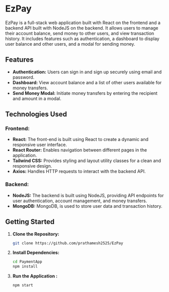 # EzPay

EzPay is a full-stack web application built with React on the frontend and a backend API built with NodeJS on the backend. It allows users to manage their account balance, send money to other users, and view transaction history. It includes features such as authentication, a dashboard to display user balance and other users, and a modal for sending money.

## Features

- **Authentication:** Users can sign in and sign up securely using email and password.
- **Dashboard:** View account balance and a list of other users available for money transfers.
- **Send Money Modal:** Initiate money transfers by entering the recipient and amount in a modal.
<!-- - **Transaction History:** Users can view their transaction history. -->

## Technologies Used

### Frontend:

- **React:** The front-end is built using React to create a dynamic and responsive user interface.
- **React Router:** Enables navigation between different pages in the application.
- **Tailwind CSS:** Provides styling and layout utility classes for a clean and responsive design.
- **Axios:** Handles HTTP requests to interact with the backend API.

### Backend:

- **NodeJS:** The backend is built using NodeJS, providing API endpoints for user authentication, account management, and money transfers.
- **MongoDB:** MongoDB, is used to store user data and transaction history.

## Getting Started

1. **Clone the Repository:**

   ```bash
   git clone https://github.com/prathamesh2525/EzPay
   ```

2. **Install Dependencies:**

   ```bash
   cd PaymentApp
   npm install
   ```

3. **Run the Application :**

   ```bash
   npm start
   ```
